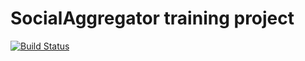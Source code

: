 # SocialAggregator training project

[![Build Status](https://travis-ci.org/Maxbey/socialaggregator.svg?branch=master)](https://travis-ci.org/Maxbey/socialaggregator)
